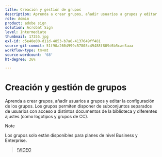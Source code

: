 ```yaml
---
title: Creación y gestión de grupos
description: Aprenda a crear grupos, añadir usuarios a grupos y editar la configuración de grupos
role: Admin
product: adobe sign
solution: Acrobat Sign
level: Intermediate
thumbnail: 17355.jpg
exl-id: c5e40e00-d11d-4853-b7a8-4137649ff481
source-git-commit: 51f90a2604999c57803c49488f809d6b5cae3aaa
workflow-type: tm+mt
source-wordcount: '68'
ht-degree: 36%

---
```


# Creación y gestión de grupos

Aprenda a crear grupos, añadir usuarios a grupos y editar la configuración de los grupos. Los grupos permiten disponer de subconjuntos separados de usuarios con acceso a distintos documentos de la biblioteca y diferentes ajustes (como logotipos y grupos de CC).

>[!NOTE]
>
>Los grupos solo están disponibles para planes de nivel Business y Enterprise.

>[!VIDEO](https://video.tv.adobe.com/v/344682?hidetitle=true)
